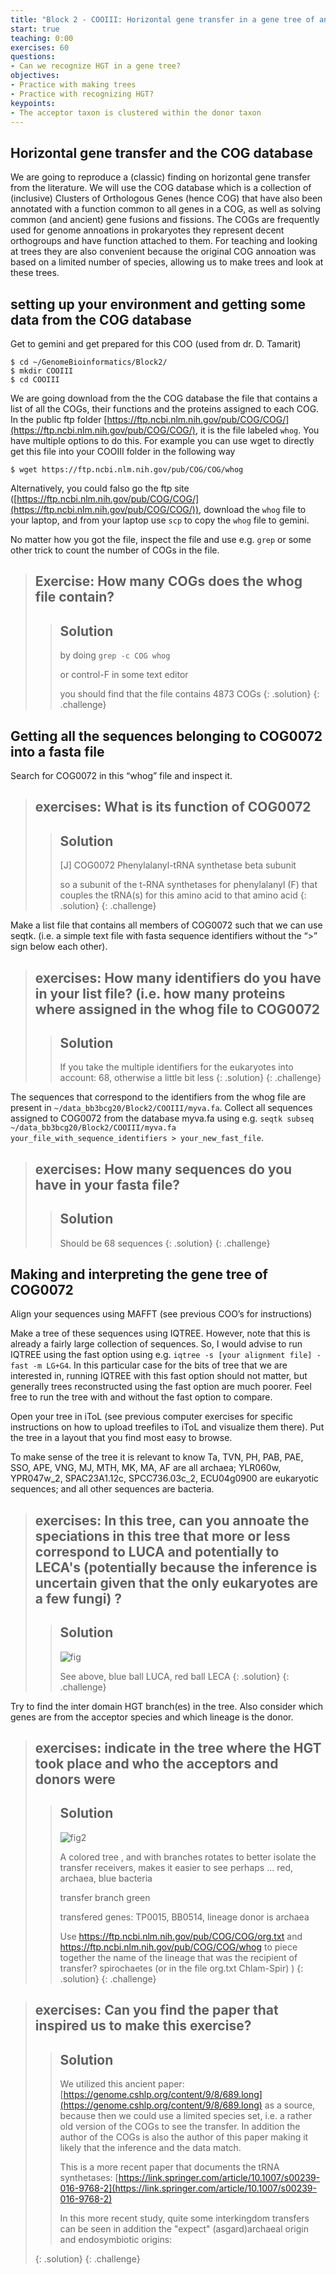 ```yaml
---
title: "Block 2 - COOIII: Horizontal gene transfer in a gene tree of an aminoacyl-tRNA synthetase"
start: true
teaching: 0:00
exercises: 60
questions: 
- Can we recognize HGT in a gene tree?    
objectives: 
- Practice with making trees
- Practice with recognizing HGT? 
keypoints:
- The acceptor taxon is clustered within the donor taxon 
---
```


## Horizontal gene transfer and the COG database
We are going to reproduce a (classic) finding on horizontal gene transfer from the literature. We will use the COG database which is a collection of (inclusive) Clusters of Orthologous Genes (hence COG) that have also been annotated with a function common to all genes in a COG, as well as solving common (and ancient) gene fusions and fissions. The COGs are frequently used for genome annoations in prokaryotes they represent decent orthogroups and have function attached to them. For teaching and looking at trees they are also convenient because the original COG annoation was based on a limited number of species, allowing us to make trees and look at these trees.

## setting up your environment and getting some data from the COG database 

Get to gemini and get prepared for this COO (used from dr. D. Tamarit)

~~~
$ cd ~/GenomeBioinformatics/Block2/
$ mkdir COOIII
$ cd COOIII
~~~

We are going download from the the COG database the file that contains a list of all the COGs, their functions and the proteins assigned to each COG. In the public ftp folder [https://ftp.ncbi.nlm.nih.gov/pub/COG/COG/](https://ftp.ncbi.nlm.nih.gov/pub/COG/COG/), it is the file labeled `whog`. You have multiple options to do this. For example you can use wget to directly get this file into your COOIII folder in the following way
~~~
$ wget https://ftp.ncbi.nlm.nih.gov/pub/COG/COG/whog
~~~

Alternatively, you could falso go the ftp site ([https://ftp.ncbi.nlm.nih.gov/pub/COG/COG/](https://ftp.ncbi.nlm.nih.gov/pub/COG/COG/)), download the `whog` file to your laptop, and from your laptop use `scp` to copy the `whog` file  to gemini. 

No matter how you got the file, inspect the file and use e.g. `grep` or some other trick to count the number of COGs in the file. 

> ## Exercise: How many COGs does the whog file contain?
>
>> ## Solution
>> by doing `grep -c COG whog`
>>
>> or control-F in some text editor 
>>
>> you should find that the file contains 4873 COGs
> {: .solution}
{: .challenge}


## Getting all the sequences belonging to COG0072 into a fasta file

Search for COG0072 in this “whog” file and inspect it.

> ## exercises:  What is its function of COG0072
>
>> ## Solution
>>[J] COG0072 Phenylalanyl-tRNA synthetase beta subunit
>> 
>>so a  subunit of the t-RNA synthetases for phenylalanyl (F) that couples the tRNA(s) for this amino acid to that amino acid
> {: .solution}
{: .challenge}


Make a list file that contains all members of COG0072 such that we can use seqtk. (i.e. a simple text file with fasta sequence identifiers without the “>” sign below each other).

> ## exercises: How many identifiers do you have in your list file? (i.e. how many proteins where assigned in the whog file to COG0072
>
>> ## Solution
>> If you take the multiple identifiers for the eukaryotes into account:  68, otherwise a little bit less
> {: .solution}
{: .challenge}

The sequences that correspond to the identifiers from the whog file are present in `~/data_bb3bcg20/Block2/COOIII/myva.fa`. Collect all sequences assigned to COG0072 from the database myva.fa using e.g. `seqtk subseq ~/data_bb3bcg20/Block2/COOIII/myva.fa your_file_with_sequence_identifiers > your_new_fast_file`.

> ## exercises: How many sequences do you have in your  fasta file?
>> ## Solution
>> Should be 68 sequences
> {: .solution}
{: .challenge}

## Making and interpreting the gene tree of COG0072

Align your sequences using MAFFT (see previous COO’s for instructions)

Make a tree of these sequences using IQTREE. However, note that this is already a fairly large collection of sequences. So, I would advise to run IQTREE using the fast option using e.g. `iqtree -s [your alignment file] -fast -m LG+G4`. In this particular case for the bits of tree that we are interested in, running IQTREE with this fast option should not matter, but generally trees reconstructed using the fast option are much poorer. Feel free to run the tree with and without the fast option to compare.

Open your tree in iToL (see previous computer exercises for specific instructions on how to upload treefiles to iToL and visualize them there). Put the tree in a layout that you find most easy to browse. 

To make sense of the tree it is relevant to know Ta, TVN, PH, PAB, PAE, SSO, APE, VNG, MJ, MTH, MK, MA, AF are all archaea; YLR060w, YPR047w_2, SPAC23A1.12c, SPCC736.03c_2, ECU04g0900 are eukaryotic sequences; and all other sequences are bacteria. 

> ## exercises:  In this tree, can you annoate the speciations in this tree that more or less correspond to LUCA and potentially to LECA's (potentially because the inference is uncertain given that the only eukaryotes are a few fungi) ? 
>
>> ## Solution
>> ![fig](../fig/block2_lucalecaleca.png)
>> 
>> See above, blue ball LUCA, red ball LECA
> {: .solution}
{: .challenge}

Try to find the inter domain HGT branch(es) in the tree. Also consider which genes are from the acceptor species and which lineage is the donor. 



 
> ## exercises: indicate in the tree where the HGT took place and who the acceptors and donors were 
>
>> ## Solution
>> ![fig2](../fig/block2_HGT.jpg)
>>
>> A colored tree , and with branches rotates to better isolate the transfer receivers, makes it easier to see perhaps …  red, archaea, blue bacteria
>>
>> transfer branch green
>> 
>> transfered genes: TP0015, BB0514, lineage donor is archaea
>> 
>> Use https://ftp.ncbi.nlm.nih.gov/pub/COG/COG/org.txt and https://ftp.ncbi.nlm.nih.gov/pub/COG/COG/whog to piece together the name of the lineage that was the recipient of transfer? spirochaetes (or in the file org.txt Chlam-Spir)
)
> {: .solution}
{: .challenge}

> ## exercises:  Can you find the paper that inspired us to make this exercise? 
>
>> ## Solution
>>We utilized this ancient paper: [https://genome.cshlp.org/content/9/8/689.long](https://genome.cshlp.org/content/9/8/689.long) as a source, because then we could use a limited species set, i.e. a rather old version of the COGs to see the transfer. In addition the author of the COGs is also the author of this paper making it likely that the inference and the data match.
>>
>> This is a more recent paper that documents the tRNA synthetases:
>> [https://link.springer.com/article/10.1007/s00239-016-9768-2](https://link.springer.com/article/10.1007/s00239-016-9768-2)
>> 
>> In this more recent study, quite some interkingdom transfers can be seen in addition the "expect" (asgard)archaeal origin and endosymbiotic origins:
>> 
> {: .solution}
{: .challenge}


